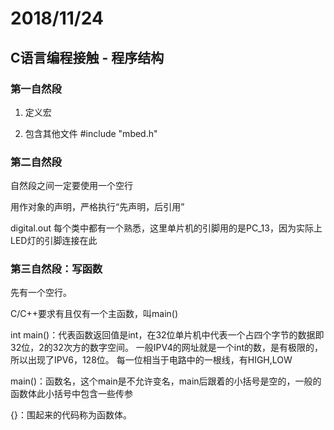 # 2018/11/24

## C语言编程接触 - 程序结构

### 第一自然段

1. 定义宏

2. 包含其他文件
  #include "mbed.h"


### 第二自然段

自然段之间一定要使用一个空行

用作对象的声明，严格执行“先声明，后引用”

digital.out
每个类中都有一个熟悉，这里单片机的引脚用的是PC_13，因为实际上LED灯的引脚连接在此

### 第三自然段：写函数

先有一个空行。

C/C++要求有且仅有一个主函数，叫main()

int main()：代表函数返回值是int，在32位单片机中代表一个占四个字节的数据即32位，2的32次方的数字空间。
一般IPV4的网址就是一个int的数，是有极限的，所以出现了IPV6，128位。
每一位相当于电路中的一根线，有HIGH,LOW

main()：函数名，这个main是不允许变名，main后跟着的小括号是空的，一般的函数体此小括号中包含一些传参

{}：围起来的代码称为函数体。
